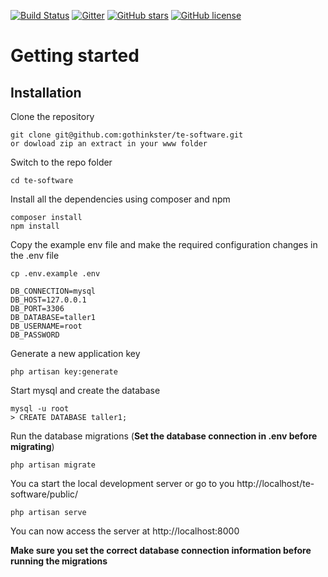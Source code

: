 [![Build Status](https://img.shields.io/travis/gothinkster/laravel-realworld-example-app/master.svg)](https://travis-ci.org/gothinkster/laravel-realworld-example-app) [![Gitter](https://img.shields.io/gitter/room/realworld-dev/laravel.svg)](https://gitter.im/realworld-dev/laravel) [![GitHub stars](https://img.shields.io/github/stars/gothinkster/laravel-realworld-example-app.svg)](https://github.com/gothinkster/laravel-realworld-example-app/stargazers) [![GitHub license](https://img.shields.io/github/license/gothinkster/laravel-realworld-example-app.svg)](https://raw.githubusercontent.com/gothinkster/laravel-realworld-example-app/master/LICENSE)
# Getting started

## Installation

Clone the repository

    git clone git@github.com:gothinkster/te-software.git
    or dowload zip an extract in your www folder

Switch to the repo folder

    cd te-software

Install all the dependencies using composer and npm

    composer install
    npm install

Copy the example env file and make the required configuration changes in the .env file

    cp .env.example .env

    DB_CONNECTION=mysql
    DB_HOST=127.0.0.1
    DB_PORT=3306
    DB_DATABASE=taller1
    DB_USERNAME=root
    DB_PASSWORD

Generate a new application key

    php artisan key:generate

Start mysql and create the database

    mysql -u root
    > CREATE DATABASE taller1; 

Run the database migrations (**Set the database connection in .env before migrating**)

    php artisan migrate

You ca start the local development server or go to you http://localhost/te-software/public/

    php artisan serve

You can now access the server at http://localhost:8000
    
**Make sure you set the correct database connection information before running the migrations**
